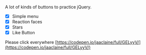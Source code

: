 A lot of kinds of buttons to practice jQuery.

- [x] Simple menu
- [x] Reaction faces
- [x] Stars
- [x] Like Button

Please click everywhere [https://codepen.io/jaaclaine/full/GELyyV/](https://codepen.io/jaaclaine/full/GELyyV/)
